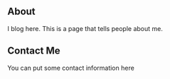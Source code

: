 ## About 

I blog here.  This is a page that tells people about me.

## Contact Me

You can put some contact information here




[title: About]: /
[order: 20]: /
